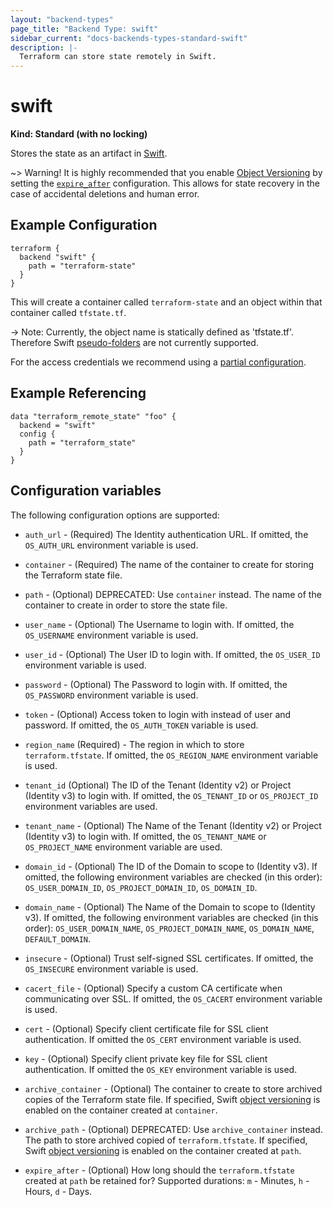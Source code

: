 ```yaml
---
layout: "backend-types"
page_title: "Backend Type: swift"
sidebar_current: "docs-backends-types-standard-swift"
description: |-
  Terraform can store state remotely in Swift.
---
```


# swift

**Kind: Standard (with no locking)**

Stores the state as an artifact in [Swift](http://docs.openstack.org/developer/swift/).

~> Warning! It is highly recommended that you enable [Object Versioning](https://docs.openstack.org/developer/swift/overview_object_versioning.html) by setting the [`expire_after`](https://www.terraform.io/docs/backends/types/swift.html#archive_path) configuration. This allows for state recovery in the case of accidental deletions and human error.

## Example Configuration

```hcl
terraform {
  backend "swift" {
    path = "terraform-state"
  }
}
```
This will create a container called `terraform-state` and an object within that container called `tfstate.tf`.

-> Note: Currently, the object name is statically defined as 'tfstate.tf'. Therefore Swift [pseudo-folders](https://docs.openstack.org/user-guide/cli-swift-pseudo-hierarchical-folders-directories.html) are not currently supported.

For the access credentials we recommend using a
[partial configuration](/docs/backends/config.html).

## Example Referencing

```hcl
data "terraform_remote_state" "foo" {
  backend = "swift"
  config {
    path = "terraform_state"
  }
}
```

## Configuration variables

The following configuration options are supported:

 * `auth_url` - (Required) The Identity authentication URL. If omitted, the
   `OS_AUTH_URL` environment variable is used.

 * `container` - (Required) The name of the container to create for storing
   the Terraform state file.

 * `path` - (Optional) DEPRECATED: Use `container` instead.
   The name of the container to create in order to store the state file.

 * `user_name` - (Optional) The Username to login with. If omitted, the
   `OS_USERNAME` environment variable is used.

 * `user_id` - (Optional) The User ID to login with. If omitted, the
   `OS_USER_ID` environment variable is used.

 * `password` - (Optional) The Password to login with. If omitted, the
   `OS_PASSWORD` environment variable is used.

 * `token` - (Optional) Access token to login with instead of user and password.
    If omitted, the `OS_AUTH_TOKEN` variable is used.

 * `region_name` (Required) - The region in which to store `terraform.tfstate`. If
   omitted, the `OS_REGION_NAME` environment variable is used.

 * `tenant_id` (Optional) The ID of the Tenant (Identity v2) or Project
   (Identity v3) to login with. If omitted, the `OS_TENANT_ID` or
   `OS_PROJECT_ID` environment variables are used.

 * `tenant_name` - (Optional) The Name of the Tenant (Identity v2) or Project
   (Identity v3) to login with. If omitted, the `OS_TENANT_NAME` or
   `OS_PROJECT_NAME` environment variable are used.

 * `domain_id` - (Optional) The ID of the Domain to scope to (Identity v3). If
   omitted, the following environment variables are checked (in this order):
   `OS_USER_DOMAIN_ID`, `OS_PROJECT_DOMAIN_ID`, `OS_DOMAIN_ID`.

 * `domain_name` - (Optional) The Name of the Domain to scope to (Identity v3).
   If omitted, the following environment variables are checked (in this order):
   `OS_USER_DOMAIN_NAME`, `OS_PROJECT_DOMAIN_NAME`, `OS_DOMAIN_NAME`,
   `DEFAULT_DOMAIN`.

 * `insecure` - (Optional) Trust self-signed SSL certificates. If omitted, the
   `OS_INSECURE` environment variable is used.

 * `cacert_file` - (Optional) Specify a custom CA certificate when communicating
   over SSL. If omitted, the `OS_CACERT` environment variable is used.

 * `cert` - (Optional) Specify client certificate file for SSL client authentication. 
   If omitted the `OS_CERT` environment variable is used.

 * `key` - (Optional) Specify client private key file for SSL client authentication. 
   If omitted the `OS_KEY` environment variable is used.

 * `archive_container` - (Optional) The container to create to store archived copies
   of the Terraform state file. If specified, Swift [object versioning](https://docs.openstack.org/developer/swift/overview_object_versioning.html) is enabled on the container created at `container`.

 * `archive_path` - (Optional) DEPRECATED: Use `archive_container` instead.
   The path to store archived copied of `terraform.tfstate`. If specified,
   Swift [object versioning](https://docs.openstack.org/developer/swift/overview_object_versioning.html) is enabled on the container created at `path`.

 * `expire_after` - (Optional) How long should the `terraform.tfstate` created at `path`
   be retained for? Supported durations: `m` - Minutes, `h` - Hours, `d` - Days.

